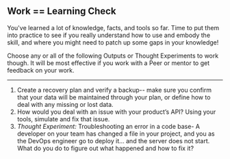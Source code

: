 ## Work == Learning Check

You've learned a lot of knowledge, facts, and tools so far. Time to put them into practice to see if you really understand how to use and embody the skill, and where you might need to patch up some gaps in your knowledge! 

Choose any or all of the following Outputs or Thought Experiments to work though. It will be most effective if you work with a Peer or mentor to get feedback on your work. 

--- 

1. Create a recovery plan and verify a backup-- make sure you confirm that your data will be maintained through your plan, or define how to deal with any missing or lost data. 
2. How would you deal with an issue with your product’s API? Using your tools, simulate and fix that issue.
3. *Thought Experiment:* Troubleshooting an error in a code base- A developer on your team has changed a file in your project, and you as the DevOps engineer go to deploy it… and the server does not start. What do you do to figure out what happened and how to fix it? 

